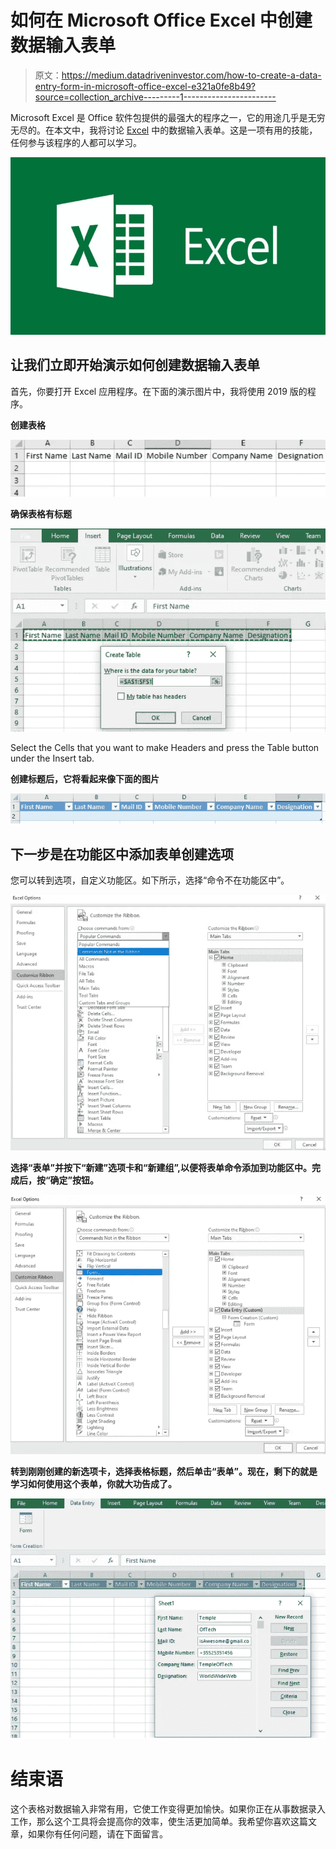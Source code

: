 # 如何在 Microsoft Office Excel 中创建数据输入表单

> 原文：<https://medium.datadriveninvestor.com/how-to-create-a-data-entry-form-in-microsoft-office-excel-e321a0fe8b49?source=collection_archive---------1----------------------->

Microsoft Excel 是 Office 软件包提供的最强大的程序之一，它的用途几乎是无穷无尽的。在本文中，我将讨论 [Excel](https://templeoftech.net/how-to-find-data-in-google-sheets-with-vlookup/) 中的数据输入表单。这是一项有用的技能，任何参与该程序的人都可以学习。

![](img/7e236e450191392c209c5b9ece2cc628.png)

## 让我们立即开始演示如何创建数据输入表单

首先，你要打开 Excel 应用程序。在下面的演示图片中，我将使用 2019 版的程序。

**创建表格**

![](img/45392817e27bdaadb8410dbad397682e.png)

**确保表格有标题**

![](img/e07f3247f2b4f96e7a4851603fdafecc.png)

Select the Cells that you want to make Headers and press the Table button under the Insert tab.

**创建标题后，它将看起来像下面的图片**

![](img/d3e51a33955201831335e9fdcadbc592.png)

## 下一步是在功能区中添加表单创建选项

您可以转到选项，自定义功能区。如下所示，选择“命令不在功能区中”。

![](img/acdaa4df148cb4a03f59583dfdf71849.png)

**选择“表单”并按下“新建”选项卡和“新建组”,以便将表单命令添加到功能区中。完成后，按“确定”按钮。**

![](img/87a80e3c501c09569cc13dec1444d315.png)

**转到刚刚创建的新选项卡，选择表格标题，然后单击“表单”。现在，剩下的就是学习如何使用这个表单，你就大功告成了。**

![](img/99c3cbff1f4f9d8f7d79c3fdda7b0f03.png)

# 结束语

这个表格对数据输入非常有用，它使工作变得更加愉快。如果你正在从事数据录入工作，那么这个工具将会提高你的效率，使生活更加简单。我希望你喜欢这篇文章，如果你有任何问题，请在下面留言。